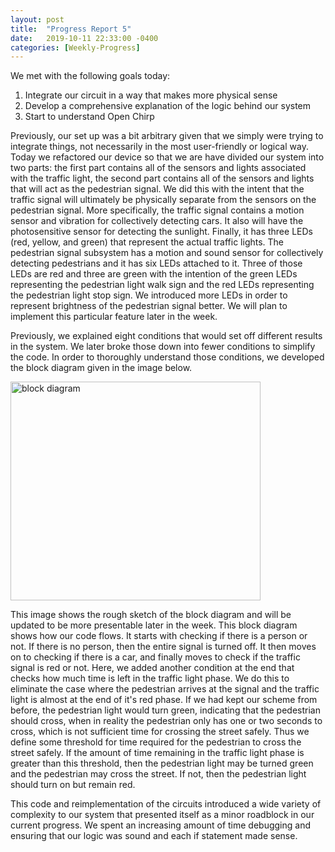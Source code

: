 ```yaml
---
layout: post
title:  "Progress Report 5"
date:   2019-10-11 22:33:00 -0400
categories: [Weekly-Progress]
---
```


We met with the following goals today:
1. Integrate our circuit in a way that makes more physical sense
2. Develop a comprehensive explanation of the logic behind our system
3. Start to understand Open Chirp

Previously, our set up was a bit arbitrary given that we simply were trying to integrate things, not necessarily in the most user-friendly or logical way. Today we refactored our device so that we are have divided our system into two parts: the first part contains all of the sensors and lights associated with the traffic light, the second part contains all of the sensors and lights that will act as the pedestrian signal. We did this with the intent that the traffic signal will ultimately be physically separate from the sensors on the pedestrian signal. More specifically, the traffic signal contains a motion sensor and vibration for collectively detecting cars. It also will have the photosensitive sensor for detecting the sunlight. Finally, it has three LEDs (red, yellow, and green) that represent the actual traffic lights. The pedestrian signal subsystem has a motion and sound sensor for collectively detecting pedestrians and it has six LEDs attached to it. Three of those LEDs are red and three are green with the intention of the green LEDs representing the pedestrian light walk sign and the red LEDs representing the pedestrian light stop sign. We introduced more LEDs in order to represent brightness of the pedestrian signal better. We will plan to implement this particular feature later in the week. 

Previously, we explained eight conditions that would set off different results in the system. We later broke those down into fewer conditions to simplify the code. In order to thoroughly understand those conditions, we developed the block diagram given in the image below. 


<img src="/12740teamAF/assets/blog_diagram.jpg" alt="block diagram" width="400" height="350">


This image shows the rough sketch of the block diagram and will be updated to be more presentable later in the week. This block diagram shows how our code flows. It starts with checking if there is a person or not. If there is no person, then the entire signal is turned off. It then moves on to checking if there is a car, and finally moves to check if the traffic signal is red or not. Here, we added another condition at the end that checks how much time is left in the traffic light phase. We do this to eliminate the case where the pedestrian arrives at the signal and the traffic light is almost at the end of it's red phase. If we had kept our scheme from before, the pedestrian light would turn green, indicating that the pedestrian should cross, when in reality the pedestrian only has one or two seconds to cross, which is not sufficient time for crossing the street safely. Thus we define some threshold for time required for the pedestrian to cross the street safely. If the amount of time remaining in the traffic light phase is greater than this threshold, then the pedestrian light may be turned green and the pedestrian may cross the street. If not, then the pedestrian light should turn on but remain red. 

This code and reimplementation of the circuits introduced a wide variety of complexity to our system that presented itself as a minor roadblock in our current progress. We spent an increasing amount of time debugging and ensuring that our logic was sound and each if statement made sense. 
